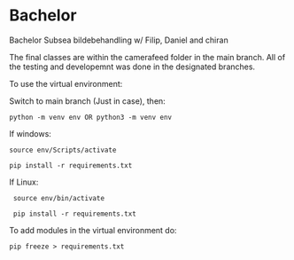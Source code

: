 # Bachelor
Bachelor Subsea bildebehandling w/ Filip, Daniel and chiran

The final classes are within the camerafeed folder in the main branch. All of the testing and developemnt was done in the designated branches.


To use the virtual environment:

Switch to main branch (Just in case), then:
  
    python -m venv env OR python3 -m venv env
  
  If windows:
  
    source env/Scripts/activate
    
    pip install -r requirements.txt
    
   If Linux:
   
     source env/bin/activate
     
     pip install -r requirements.txt
     
 To add modules in the virtual environment do:
 
    pip freeze > requirements.txt
    
